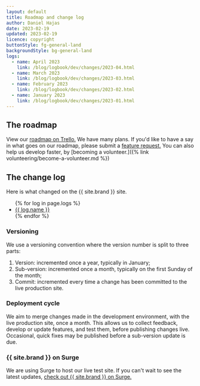 ```yaml
---
layout: default
title: Roadmap and change log
author: Daniel Hajas
date: 2023-02-19
updated: 2023-02-19
licence: copyright
buttonStyle: fg-general-land
backgroundStyle: bg-general-land
logs:
  - name: April 2023
    link: /blog/logbook/dev/changes/2023-04.html
  - name: March 2023
    link: /blog/logbook/dev/changes/2023-03.html
  - name: February 2023
    link: /blog/logbook/dev/changes/2023-02.html
  - name: January 2023
    link: /blog/logbook/dev/changes/2023-01.html
---
```


## The roadmap

View our [roadmap on Trello.](https://trello.com/b/0TnZCOLE/issue-tracking)
We have many plans.
If you'd like to have a say in what goes on our roadmap, please submit a [feature request.](https://github.com/dh256git/project27/issues)
You can also help us develop faster, by [becoming a volunteer.]({% link volunteering/become-a-volunteer.md %})

## The change log

Here is what changed on the {{ site.brand }} site.

<ul>
{% for log in page.logs %}
<li>
<a href="{{ log.link | prepend: site.baseurl }}">{{ log.name }}</a>
</li>
{% endfor %}
</ul>

### Versioning

We use a versioning convention where the version number is split to three parts:

1. Version: incremented once a year, typically in January;
2. Sub-version: incremented once a month, typically on the first Sunday of the month;
3. Commit: incremented every time a change has been committed to the live production site.

### Deployment cycle

We aim to merge changes made in the development environment, with the live production site, once a month.
This allows us to collect feedback, develop or update features, and test them, before publishing changes live.
Occasional, quick fixes may be published before a sub-version update is due.

### {{ site.brand }} on Surge

We are using Surge to host our live test site.
If you can't wait to see the latest updates, [check out {{ site.brand }} on Surge.](http://p27skills.surge.sh)
